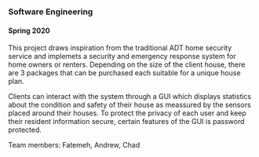 ### Software Engineering 
#### Spring 2020

This project draws inspiration from the traditional ADT home security service and implemets a security and emergency response system for home owners or renters. Depending on the size of the client house, there are 3 packages that can be purchased each suitable for a unique house plan. 

Clients can interact with the system through a GUI which displays statistics about the condition and safety of their house as meassured by the sensors placed around their houses. To protect the privacy of each user and keep their resident information secure, certain features of the GUI is password protected.

Team members: Fatemeh, Andrew, Chad